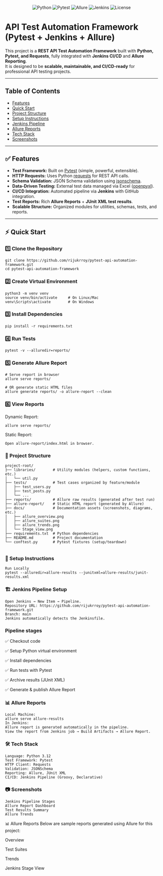 <p align="center">
  <img src="https://img.shields.io/badge/python-3.x-blue.svg" alt="Python">
  <img src="https://img.shields.io/badge/pytest-tested-green.svg" alt="Pytest">
  <img src="https://img.shields.io/badge/allure-report-ff69b4.svg" alt="Allure">
  <img src="https://img.shields.io/badge/jenkins-CI-blue.svg" alt="Jenkins">
  <img src="https://img.shields.io/badge/license-MIT-yellow.svg" alt="License">
</p>

# API Test Automation Framework (Pytest + Jenkins + Allure)

This project is a **REST API Test Automation Framework** built with **Python, Pytest, and Requests**, fully integrated with **Jenkins CI/CD** and **Allure Reporting**.  
It is designed to be **scalable, maintainable, and CI/CD-ready** for professional API testing projects.

---

## Table of Contents
- [Features](#-features)
- [Quick Start](#-quick-start)
- [Project Structure](#-project-structure)
- [Setup Instructions](#-setup-instructions)
- [Jenkins Pipeline](#-jenkins-pipeline-setup)
- [Allure Reports](#-allure-reports)
- [Tech Stack](#-tech-stack)
- [Screenshots](#-screenshots)

---

## ✅ Features
- **Test Framework:** Built on [Pytest](https://docs.pytest.org/) (simple, powerful, extensible).  
- **HTTP Requests:** Uses Python [requests](https://docs.python-requests.org/) for REST API calls.  
- **Schema Validation:** JSON Schema validation using [jsonschema](https://pypi.org/project/jsonschema/).  
- **Data-Driven Testing:** External test data managed via Excel ([openpyxl](https://openpyxl.readthedocs.io/)).  
- **CI/CD Integration:** Automated pipeline via **Jenkins** with GitHub integration.  
- **Test Reports:** Rich **Allure Reports** + **JUnit XML test results**.  
- **Scalable Structure:** Organized modules for utilities, schemas, tests, and reports.  

---

## ⚡ Quick Start

### 1️⃣ Clone the Repository
```
git clone https://github.com/rijukrroy/pytest-api-automation-framework.git
cd pytest-api-automation-framework
```
### 2️⃣ Create Virtual Environment
```
python3 -m venv venv
source venv/bin/activate     # On Linux/Mac
venv\Scripts\activate        # On Windows
```

### 3️⃣ Install Dependencies
```
pip install -r requirements.txt
```
### 4️⃣ Run Tests
```
pytest -v --alluredir=reports/
```
### 5️⃣ Generate Allure Report
```
# Serve report in browser
allure serve reports/

# OR generate static HTML files
allure generate reports/ -o allure-report --clean
```
### 6️⃣ View Reports
Dynamic Report:
```
allure serve reports/
```
Static Report:
```
Open allure-report/index.html in browser.

```
### 📂 Project Structure
```
project-root/
├── libraries/        # Utility modules (helpers, custom functions, etc.)
│   └── util.py
├── tests/            # Test cases organized by feature/module
│   ├── test_users.py
│   ├── test_posts.py
│   └── ...
├── reports/          # Allure raw results (generated after test run)
├── allure-report/    # Static HTML report (generated by Allure)
├── docs/             # Documentation assets (screenshots, diagrams, etc.)
│   ├── allure_overview.png
│   ├── allure_suites.png
│   ├── allure_trends.png
│   └── Stage_view.png
├── requirements.txt  # Python dependencies
├── README.md         # Project documentation
└── conftest.py       # Pytest fixtures (setup/teardown)


```
### 📂 Setup Instructions
```
Run Locally
pytest --alluredir=allure-results --junitxml=allure-results/junit-results.xml
```
### 🏗 Jenkins Pipeline Setup
```
Open Jenkins → New Item → Pipeline.
Repository URL: https://github.com/rijukrroy/pytest-api-automation-framework.git
Branch: main
Jenkins automatically detects the Jenkinsfile.
```
### Pipeline stages
✅ Checkout code

✅ Setup Python virtual environment

✅ Install dependencies

✅ Run tests with Pytest

✅ Archive results (JUnit XML)

✅ Generate & publish Allure Report

### 📊 Allure Reports
```
Local Machine:
allure serve allure-results
In Jenkins:
Allure report is generated automatically in the pipeline.
View the report from Jenkins job → Build Artifacts → Allure Report.
```
### 🛠 Tech Stack
```
Language: Python 3.12
Test Framework: Pytest
HTTP Client: Requests
Validation: JSONSchema
Reporting: Allure, JUnit XML
CI/CD: Jenkins Pipeline (Groovy, Declarative)
```

### 📷 Screenshots
```
Jenkins Pipeline Stages
Allure Report Dashboard
Test Results Summary
Allure Trends
```

📊 Allure Reports
Below are sample reports generated using Allure for this project:

Overview


Test Suites


Trends


Jenkins Stage View
